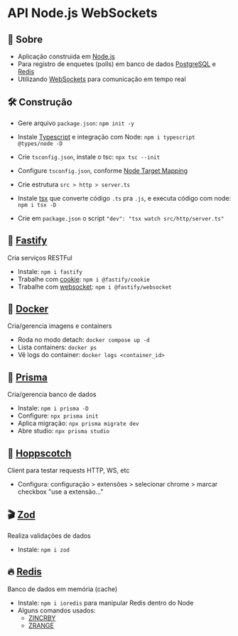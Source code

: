 # API Node.js WebSockets

## 🚧 Sobre

- Aplicação construida em [Node.js](https://nodejs.org/en)
- Para registro de enquetes (polls) em banco de dados [PostgreSQL](https://www.postgresql.org/) e [Redis](https://redis.io)
- Utilizando [WebSockets](https://developer.mozilla.org/pt-BR/docs/Web/API/WebSockets_API) para comunicação em tempo real

## 🛠️ Construção

- Gere arquivo `package.json`: `npm init -y`

- Instale [Typescript](https://www.typescriptlang.org/) e integração com Node: `npm i typescript @types/node -D`

- Crie `tsconfig.json`, instale o tsc: `npx tsc --init`

- Configure `tsconfig.json`, conforme [Node Target Mapping](https://github.com/microsoft/TypeScript/wiki/Node-Target-Mapping)

- Crie estrutura `src > http > server.ts`

- Instale [tsx](https://www.npmjs.com/package/tsx) que converte código `.ts` pra `.js`, e executa código com node: `npm i tsx -D`

- Crie em `package.json` o script `"dev": "tsx watch src/http/server.ts"`

## 🎯 [Fastify](https://fastify.dev/)

Cria serviços RESTFul

- Instale: `npm i fastify`
- Trabalhe com [cookie](https://github.com/fastify/fastify-cookie?tab=readme-ov-file#example): `npm i @fastify/cookie`
- Trabalhe com [websocket](https://github.com/fastify/fastify-websocket?tab=readme-ov-file#usage): `npm i @fastify/websocket`

## 🐳 [Docker](https://www.docker.com/)

Cria/gerencia imagens e containers

- Roda no modo detach: `docker compose up -d`
- Lista containers: `docker ps`
- Vê logs do container: `docker logs <container_id>`

## 💾 [Prisma](https://www.npmjs.com/package/prisma)

Cria/gerencia banco de dados

- Instale: `npm i prisma -D`
- Configure: `npx prisma init`
- Aplica migração: `npx prisma migrate dev`
- Abre studio: `npx prisma studio`

## 🔌 [Hoppscotch](https://hoppscotch.io/)

Client para testar requests HTTP, WS, etc

- Configura: configuração > extensões > selecionar chrome > marcar checkbox "use a extensão..."

## 🎬 [Zod](https://www.npmjs.com/package/zod)

Realiza validações de dados

- Instale: `npm i zod`

## 🔥 [Redis](https://www.npmjs.com/package/ioredis)

Banco de dados em memória (cache)

- Instale: `npm i ioredis` para manipular Redis dentro do Node
- Alguns comandos usados:
  - [ZINCRBY](https://redis.io/commands/zincrby/)
  - [ZRANGE](https://redis.io/commands/zrange/)
